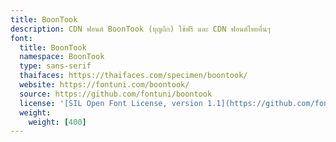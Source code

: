 ```yaml
---
title: BoonTook
description: CDN ฟอนต์ BoonTook (บุญถึก) ใช้ฟรี และ CDN ฟอนต์ไทยอื่นๆ
font:
  title: BoonTook
  namespace: BoonTook
  type: sans-serif
  thaifaces: https://thaifaces.com/specimen/boontook/
  website: https://fontuni.com/boontook/
  source: https://github.com/fontuni/boontook
  license: '[SIL Open Font License, version 1.1](https://github.com/fontuni/boontook/blob/master/OFL.txt)'
  weight:
    weight: [400]
---
```


<div></div>
